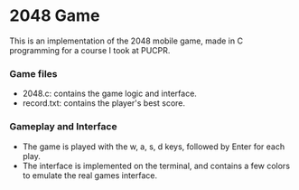# 2048 Game
This is an implementation of the 2048 mobile game, made in C programming for a course I took at PUCPR.

### Game files
+ 2048.c: contains the game logic and interface.
+ record.txt:  contains the player's best score.

### Gameplay and Interface
+ The game is played with the w, a, s, d keys, followed by Enter for each play.
+ The interface is implemented on the terminal, and contains a few colors to emulate the real games interface.
